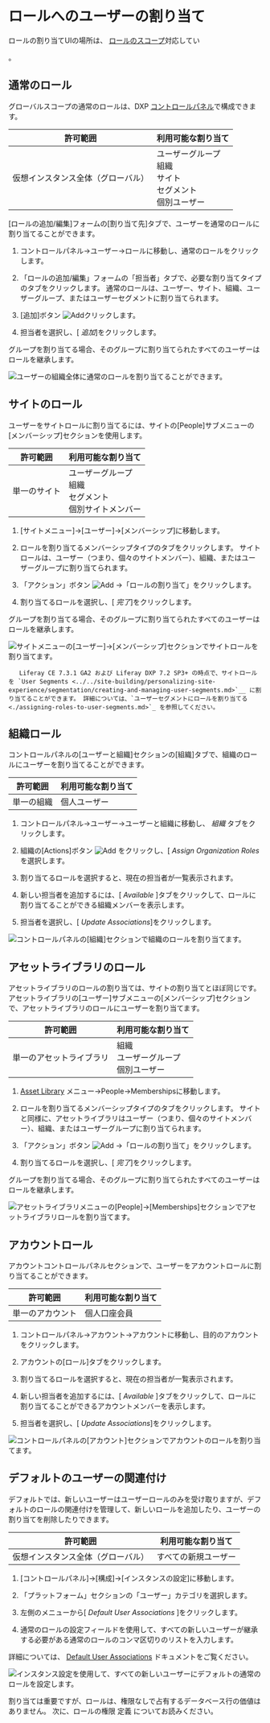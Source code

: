 # ロールへのユーザーの割り当て

ロールの割り当てUIの場所は、 [ロールのスコープ](./understanding-roles-and-permissions.md#roles-and-scope)対応してい

 。</p> 



## 通常のロール

グローバルスコープの通常のロールは、DXP [コントロールパネル](../../getting-started/navigating-dxp.md#control-panel)で構成できます。

| 許可範囲              | 利用可能な割り当て                                                                    |
| ----------------- | ---------------------------------------------------------------------------- |
| 仮想インスタンス全体（グローバル） | ユーザーグループ <br />組織 <br />サイト <br />セグメント <br />個別ユーザー |


[ロールの追加/編集]フォームの[割り当て先]タブで、ユーザーを通常のロールに割り当てることができます。

1.  コントロールパネル→ユーザー→ロールに移動し、通常のロールをクリックします。

2.  「ロールの追加/編集」フォームの「担当者」タブで、必要な割り当てタイプのタブをクリックします。 通常のロールは、ユーザー、サイト、組織、ユーザーグループ、またはユーザーセグメントに割り当てられます。

3.  [追加]ボタン ![Add](../../images/icon-add.png)クリックします。

4.  担当者を選択し、[ *追加*]をクリックします。
   
   グループを割り当てる場合、そのグループに割り当てられたすべてのユーザーはロールを継承します。

![ユーザーの組織全体に通常のロールを割り当てることができます。](./assigning-users-to-roles/images/05.png)



## サイトのロール

ユーザーをサイトロールに割り当てるには、サイトの[People]サブメニューの[メンバーシップ]セクションを使用します。

| 許可範囲   | 利用可能な割り当て                                                       |
| ------ | --------------------------------------------------------------- |
| 単一のサイト | ユーザーグループ <br />組織 <br />セグメント <br />個別サイトメンバー |


1.  [サイトメニュー]→[ユーザー]→[メンバーシップ]に移動します。

2.  ロールを割り当てるメンバーシップタイプのタブをクリックします。 サイトロールは、ユーザー（つまり、個々のサイトメンバー）、組織、またはユーザーグループに割り当てられます。

3.  「アクション」ボタン ![Add](../../images/icon-actions.png) →「ロールの割り当て」をクリックします。

4.  割り当てるロールを選択し、[ *完了*]をクリックします。
   
   グループを割り当てる場合、そのグループに割り当てられたすべてのユーザーはロールを継承します。

![サイトメニューの[ユーザー]→[メンバーシップ]セクションでサイトロールを割り当てます。](./assigning-users-to-roles/images/01.png)



``` note::
   Liferay CE 7.3.1 GA2 および Liferay DXP 7.2 SP3+ の時点で、サイトロールを `User Segments <../../site-building/personalizing-site-experience/segmentation/creating-and-managing-user-segments.md>`__ に割り当てることができます。 詳細については、`ユーザーセグメントにロールを割り当てる <./assigning-roles-to-user-segments.md>`_ を参照してください。
```




## 組織ロール

コントロールパネルの[ユーザーと組織]セクションの[組織]タブで、組織のロールにユーザーを割り当てることができます。

| 許可範囲  | 利用可能な割り当て |
| ----- | --------- |
| 単一の組織 | 個人ユーザー    |


1.  コントロールパネル→ユーザー→ユーザーと組織に移動し、 *組織* タブをクリックします。

2.  組織の[Actions]ボタン ![Add](../../images/icon-actions.png) をクリックし、[ *Assign Organization Roles*を選択します。

3.  割り当てるロールを選択すると、現在の担当者が一覧表示されます。

4.  新しい担当者を追加するには、[ *Available* ]タブをクリックして、ロールに割り当てることができる組織メンバーを表示します。

5.  担当者を選択し、[ *Update Associations*]をクリックします。

![コントロールパネルの[組織]セクションで組織のロールを割り当てます。](./assigning-users-to-roles/images/02.png)



## アセットライブラリのロール

アセットライブラリのロールの割り当ては、サイトの割り当てとほぼ同じです。アセットライブラリの[ユーザー]サブメニューの[メンバーシップ]セクションで、アセットライブラリのロールにユーザーを割り当てます。

| 許可範囲         | 利用可能な割り当て                                   |
| ------------ | ------------------------------------------- |
| 単一のアセットライブラリ | 組織 <br />ユーザーグループ <br /> 個別ユーザー |


1.  [Asset Library](../../content-authoring-and-management/asset-libraries/asset-libraries-overview.md) メニュー→People→Membershipsに移動します。

2.  ロールを割り当てるメンバーシップタイプのタブをクリックします。 サイトと同様に、アセットライブラリはユーザー（つまり、個々のサイトメンバー）、組織、またはユーザーグループに割り当てられます。

3.  「アクション」ボタン ![Add](../../images/icon-actions.png) →「ロールの割り当て」をクリックします。

4.  割り当てるロールを選択し、[ *完了*]をクリックします。
   
   グループを割り当てる場合、そのグループに割り当てられたすべてのユーザーはロールを継承します。

![アセットライブラリメニューの[People]→[Memberships]セクションでアセットライブラリロールを割り当てます。](./assigning-users-to-roles/images/03.png)



## アカウントロール

アカウントコントロールパネルセクションで、ユーザーをアカウントロールに割り当てることができます。

| 許可範囲     | 利用可能な割り当て |
| -------- | --------- |
| 単一のアカウント | 個人口座会員    |


1.  コントロールパネル→アカウント→アカウントに移動し、目的のアカウントをクリックします。

2.  アカウントの[ロール]タブをクリックします。

3.  割り当てるロールを選択すると、現在の担当者が一覧表示されます。

4.  新しい担当者を追加するには、[ *Available* ]タブをクリックして、ロールに割り当てることができるアカウントメンバーを表示します。

5.  担当者を選択し、[ *Update Associations*]をクリックします。

![コントロールパネルの[アカウント]セクションでアカウントのロールを割り当てます。](./assigning-users-to-roles/images/04.png)



## デフォルトのユーザーの関連付け

デフォルトでは、新しいユーザーはユーザーロールのみを受け取りますが、デフォルトのロールの関連付けを管理して、新しいロールを追加したり、ユーザーの割り当てを削除したりできます。

| 許可範囲              | 利用可能な割り当て  |
| ----------------- | ---------- |
| 仮想インスタンス全体（グローバル） | すべての新規ユーザー |


1.  [コントロールパネル]→[構成]→[インスタンスの設定]に移動します。

2.  「プラットフォーム」セクションの「ユーザー」カテゴリを選択します。

3.  左側のメニューから[ *Default User Associations* ]をクリックします。

4.  通常のロールの設定フィールドを使用して、すべての新しいユーザーが継承する必要がある通常のロールのコンマ区切りのリストを入力します。

詳細については、 [Default User Associations](../../system-administration/virtual-instances/users.md#default-user-associations) ドキュメントをご覧ください。

![インスタンス設定を使用して、すべての新しいユーザーにデフォルトの通常のロールを設定します。](./assigning-users-to-roles/images/06.png)

割り当ては重要ですが、ロールは、権限なしで占有するデータベース行の価値はありません。 次に、ロールの権限</a> 定義 についてお読みください。</p>

